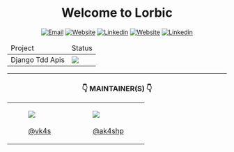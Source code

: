 <div align='center'>

# Welcome to Lorbic

</div>
  
<div align='center'>

[![Email](https://img.shields.io/badge/Lorbic-Email-yellow.svg?maxAge=3600)](mailto:help@lorbic.com)
[![Website](https://img.shields.io/badge/Lorbic-Github-black.svg?maxAge=3600)](https://github.com/lorbic/)
[![Linkedin](https://img.shields.io/badge/Lorbic-Linkedin-0077b5.svg?maxAge=3600)](https://www.linkedin.com/company/lorbic)
[![Website](https://img.shields.io/badge/Vikash-Github-black.svg?maxAge=3600)](https://github.com/vk4s/)
[![Linkedin](https://img.shields.io/badge/Vikash%20Patel-Linkedin-0077b5.svg?maxAge=3600)](https://www.linkedin.com/in/vikaspatelp83)
  
</div>

<table align='center'> 
  <thead> 
    <tr>
      <td> Project </td>
      <td> Status </td>
    </tr>
  </thead>
  <tbody>
    <tr>
      <td>
        Django Tdd Apis 
      </td>
      <td>  
        <img src='https://github.com/lorbic/django-tdd-apis/actions/workflows/django.yml/badge.svg' />
      </td>
    </tr>
  </tbody>
</table>

<!-- Maintainer Picture -->
<hr>
<div align='center'>
  <h3>👇 MAINTAINER(S) 👇</h3> 
  <table>
    <td>
      <a href = "https://github.com/vk4s" target='_BLANK'>
        <figure>
          <img src = "https://contrib.rocks/image?repo=lorbic/.github"/>
          <figcaption>
            <br>
            @vk4s
          </figcaption>
        </figure>
      </a>
    </td>
    <td>
      <a href = "https://github.com/ak4shp" target='_BLANK'>
        <figure>
          <img src = "https://contrib.rocks/image?repo=ak4shp/ak4shp"/>
          <figcaption>
            <br>
            @ak4shp
          </figcaption>
        </figure>
      </a>
    </td>
</div>



